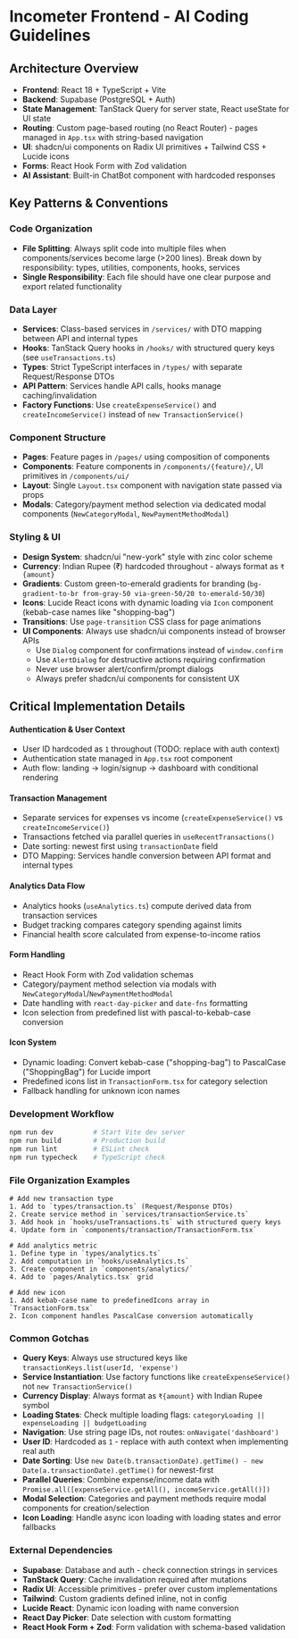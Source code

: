 # Incometer Frontend - AI Coding Guidelines

## Architecture Overview

- **Frontend**: React 18 + TypeScript + Vite
- **Backend**: Supabase (PostgreSQL + Auth)
- **State Management**: TanStack Query for server state, React useState for UI
  state
- **Routing**: Custom page-based routing (no React Router) - pages managed in
  `App.tsx` with string-based navigation
- **UI**: shadcn/ui components on Radix UI primitives + Tailwind CSS + Lucide
  icons
- **Forms**: React Hook Form with Zod validation
- **AI Assistant**: Built-in ChatBot component with hardcoded responses

## Key Patterns & Conventions

### Code Organization

- **File Splitting**: Always split code into multiple files when
  components/services become large (>200 lines). Break down by responsibility:
  types, utilities, components, hooks, services
- **Single Responsibility**: Each file should have one clear purpose and export
  related functionality

### Data Layer

- **Services**: Class-based services in `/services/` with DTO mapping between
  API and internal types
- **Hooks**: TanStack Query hooks in `/hooks/` with structured query keys (see
  `useTransactions.ts`)
- **Types**: Strict TypeScript interfaces in `/types/` with separate
  Request/Response DTOs
- **API Pattern**: Services handle API calls, hooks manage caching/invalidation
- **Factory Functions**: Use `createExpenseService()` and
  `createIncomeService()` instead of `new TransactionService()`

### Component Structure

- **Pages**: Feature pages in `/pages/` using composition of components
- **Components**: Feature components in `/components/{feature}/`, UI primitives
  in `/components/ui/`
- **Layout**: Single `Layout.tsx` component with navigation state passed via
  props
- **Modals**: Category/payment method selection via dedicated modal components
  (`NewCategoryModal`, `NewPaymentMethodModal`)

### Styling & UI

- **Design System**: shadcn/ui "new-york" style with zinc color scheme
- **Currency**: Indian Rupee (₹) hardcoded throughout - always format as
  `₹{amount}`
- **Gradients**: Custom green-to-emerald gradients for branding
  (`bg-gradient-to-br from-gray-50 via-green-50/20 to-emerald-50/30`)
- **Icons**: Lucide React icons with dynamic loading via `Icon` component
  (kebab-case names like "shopping-bag")
- **Transitions**: Use `page-transition` CSS class for page animations
- **UI Components**: Always use shadcn/ui components instead of browser APIs
    - Use `Dialog` component for confirmations instead of `window.confirm`
    - Use `AlertDialog` for destructive actions requiring confirmation
    - Never use browser alert/confirm/prompt dialogs
    - Always prefer shadcn/ui components for consistent UX

## Critical Implementation Details

#### Authentication & User Context

- User ID hardcoded as `1` throughout (TODO: replace with auth context)
- Authentication state managed in `App.tsx` root component
- Auth flow: landing → login/signup → dashboard with conditional rendering

#### Transaction Management

- Separate services for expenses vs income (`createExpenseService()` vs
  `createIncomeService()`)
- Transactions fetched via parallel queries in `useRecentTransactions()`
- Date sorting: newest first using `transactionDate` field
- DTO Mapping: Services handle conversion between API format and internal types

#### Analytics Data Flow

- Analytics hooks (`useAnalytics.ts`) compute derived data from transaction
  services
- Budget tracking compares category spending against limits
- Financial health score calculated from expense-to-income ratios

#### Form Handling

- React Hook Form with Zod validation schemas
- Category/payment method selection via modals with
  `NewCategoryModal`/`NewPaymentMethodModal`
- Date handling with `react-day-picker` and `date-fns` formatting
- Icon selection from predefined list with pascal-to-kebab-case conversion

#### Icon System

- Dynamic loading: Convert kebab-case ("shopping-bag") to PascalCase
  ("ShoppingBag") for Lucide import
- Predefined icons list in `TransactionForm.tsx` for category selection
- Fallback handling for unknown icon names

### Development Workflow

```bash
npm run dev          # Start Vite dev server
npm run build        # Production build
npm run lint         # ESLint check
npm run typecheck    # TypeScript check
```

### File Organization Examples

```
# Add new transaction type
1. Add to `types/transaction.ts` (Request/Response DTOs)
2. Create service method in `services/transactionService.ts`
3. Add hook in `hooks/useTransactions.ts` with structured query keys
4. Update form in `components/transaction/TransactionForm.tsx`

# Add analytics metric
1. Define type in `types/analytics.ts`
2. Add computation in `hooks/useAnalytics.ts`
3. Create component in `components/analytics/`
4. Add to `pages/Analytics.tsx` grid

# Add new icon
1. Add kebab-case name to predefinedIcons array in `TransactionForm.tsx`
2. Icon component handles PascalCase conversion automatically
```

### Common Gotchas

- **Query Keys**: Always use structured keys like
  `transactionKeys.list(userId, 'expense')`
- **Service Instantiation**: Use factory functions like `createExpenseService()`
  not `new TransactionService()`
- **Currency Display**: Always format as `₹{amount}` with Indian Rupee symbol
- **Loading States**: Check multiple loading flags:
  `categoryLoading || expenseLoading || budgetLoading`
- **Navigation**: Use string page IDs, not routes: `onNavigate('dashboard')`
- **User ID**: Hardcoded as `1` - replace with auth context when implementing
  real auth
- **Date Sorting**: Use
  `new Date(b.transactionDate).getTime() - new Date(a.transactionDate).getTime()`
  for newest-first
- **Parallel Queries**: Combine expense/income data with
  `Promise.all([expenseService.getAll(), incomeService.getAll()])`
- **Modal Selection**: Categories and payment methods require modal components
  for creation/selection
- **Icon Loading**: Handle async icon loading with loading states and error
  fallbacks

### External Dependencies

- **Supabase**: Database and auth - check connection strings in services
- **TanStack Query**: Cache invalidation required after mutations
- **Radix UI**: Accessible primitives - prefer over custom implementations
- **Tailwind**: Custom gradients defined inline, not in config
- **Lucide React**: Dynamic icon loading with name conversion
- **React Day Picker**: Date selection with custom formatting
- **React Hook Form + Zod**: Form validation with schema-based validation
